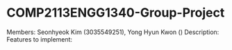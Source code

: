# COMP2113ENGG1340-Group-Project
Members: Seonhyeok Kim (3035549251), Yong Hyun Kwon ()
Description: 
Features to implement: 
